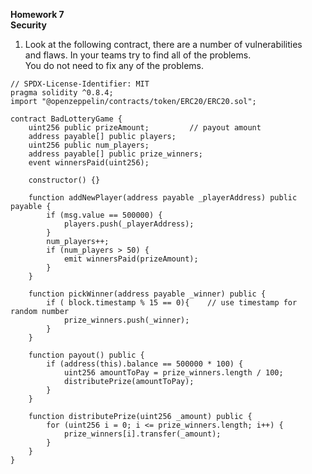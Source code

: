 **Homework 7**  
**Security**

1.  Look at the following contract, there are a number of vulnerabilities  
    and flaws. In your teams try to find all of the problems.  
    You do not need to fix any of the problems.
```solidity
// SPDX-License-Identifier: MIT
pragma solidity ^0.8.4;
import "@openzeppelin/contracts/token/ERC20/ERC20.sol";

contract BadLotteryGame {
    uint256 public prizeAmount;         // payout amount
    address payable[] public players;    
    uint256 public num_players;        
    address payable[] public prize_winners; 
    event winnersPaid(uint256);

    constructor() {}

    function addNewPlayer(address payable _playerAddress) public payable {
        if (msg.value == 500000) {
            players.push(_playerAddress);
        }
        num_players++;
        if (num_players > 50) {
            emit winnersPaid(prizeAmount);
        }
    }

    function pickWinner(address payable _winner) public {
        if ( block.timestamp % 15 == 0){    // use timestamp for random number
            prize_winners.push(_winner);
        }          
    }

    function payout() public {
        if (address(this).balance == 500000 * 100) {
            uint256 amountToPay = prize_winners.length / 100;
            distributePrize(amountToPay);
        }
    }

    function distributePrize(uint256 _amount) public {
        for (uint256 i = 0; i <= prize_winners.length; i++) {
            prize_winners[i].transfer(_amount);
        }
    }
}
```
